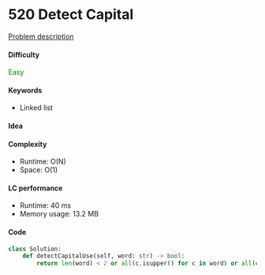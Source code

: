 520 Detect Capital
=======================
[Problem description](https://leetcode.com/problems/detect-capital/)

#### Difficulty
<span style="color:green">Easy</span>

#### Keywords
- Linked list

#### Idea


#### Complexity
- Runtime: O(N)
- Space: O(1)

#### LC performance
- Runtime: 40 ms
- Memory usage: 13.2 MB

#### Code
```python
class Solution:
    def detectCapitalUse(self, word: str) -> bool:
        return len(word) < 2 or all(c.isupper() for c in word) or all(c.islower() for c in word) or all(c.islower() for c in word[1:])
```
